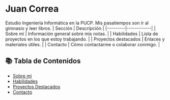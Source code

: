 # Juan Correa
Estudio Ingeniería Informática en la PUCP. Mis pasatiempos son ir al gimnasio y leer libros.
| Sección | Descripción |
|---------|------------|
| Sobre mí | Información general sobre mis notas. |
| Habilidades | Lista de proyectos en los que estoy trabajando. |
| Proyectos destacados | Enlaces y materiales útiles. |
| Contacto | Cómo contactarme o colaborar conmigo. |

## 📚 Tabla de Contenidos

- [Sobre mí](#-sobre-mí)
- [Habilidades](#-habilidades)
- [Proyectos Destacados](#-proyectos-destacados)
- [Contacto](#-contacto)

